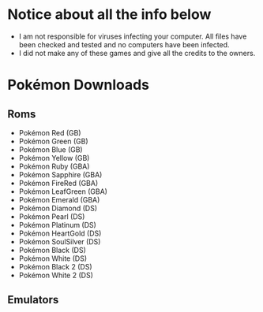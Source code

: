 # Notice about all the info below
- I am not responsible for viruses infecting your computer. All files have been checked and tested and no computers have been infected.
- I did not make any of these games and give all the credits to the owners.


# Pokémon Downloads

## Roms
- Pokémon Red (GB)
- Pokémon Green (GB)
- Pokémon Blue (GB) 
- Pokémon Yellow (GB)
- Pokémon Ruby (GBA) 
- Pokémon Sapphire (GBA) 
- Pokémon FireRed (GBA)
- Pokémon LeafGreen (GBA)
- Pokémon Emerald (GBA)
- Pokémon Diamond (DS)
- Pokémon Pearl (DS)
- Pokémon Platinum (DS)
- Pokémon HeartGold (DS)
- Pokémon SoulSilver (DS)
- Pokémon Black (DS)
- Pokémon White (DS)
- Pokémon Black 2 (DS)
- Pokémon White 2 (DS)

## Emulators

